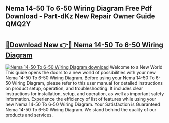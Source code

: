 ## Nema 14-50 To 6-50 Wiring Diagram Free Pdf Download - Part-dKz New Repair Owner Guide QMQ2Y

# <h2><a href="http://dfk9rcr.blite.top/?on=Nema+14-50+To+6-50+Wiring+Diagram">🔗Download New 👉🔴 Nema 14-50 To 6-50 Wiring Diagram</a></h2>

[![Nema 14-50 To 6-50 Wiring Diagram download](https://i.imgur.com/lujVjoI.png)](http://dfk9rcr.blite.top/?on=Nema+14-50+To+6-50+Wiring+Diagram)
Welcome to a New World This guide opens the doors to a new world of possibilities with your new Nema 14-50 To 6-50 Wiring Diagram. Before using your Nema 14-50 To 6-50 Wiring Diagram, please refer to this user manual for detailed instructions on product setup, operation, and troubleshooting. It includes clear instructions for installation, setup, and operation, as well as important safety information. Experience the efficiency of list of features while using your new Nema 14-50 To 6-50 Wiring Diagram. Your Satisfaction is Guaranteed Nema 14-50 To 6-50 Wiring Diagram. We stand behind the quality of our products and services.
